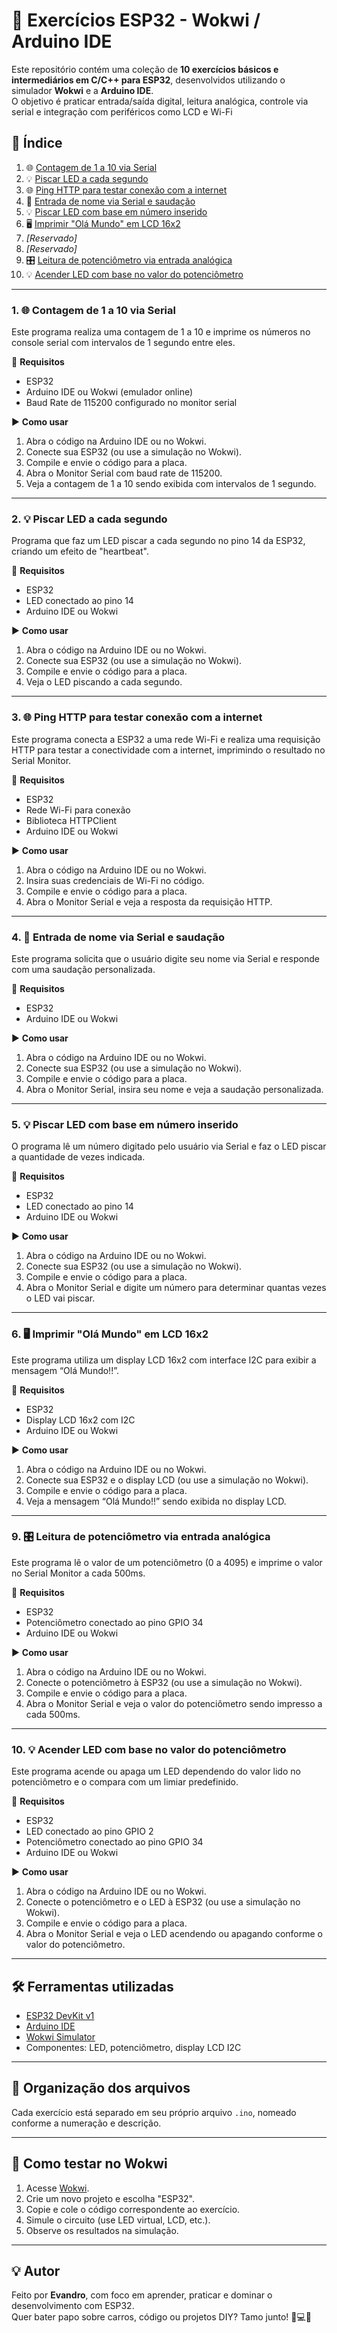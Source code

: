 # 📘 Exercícios ESP32 - Wokwi / Arduino IDE  
Este repositório contém uma coleção de **10 exercícios básicos e intermediários em C/C++ para ESP32**, desenvolvidos utilizando o simulador **Wokwi** e a **Arduino IDE**.  
O objetivo é praticar entrada/saída digital, leitura analógica, controle via serial e integração com periféricos como LCD e Wi-Fi

## 🧠 Índice

1. 🌐 [Contagem de 1 a 10 via Serial](#1-contagem-de-1-a-10-via-serial)  
2. 💡 [Piscar LED a cada segundo](#2-piscar-led-a-cada-segundo)  
3. 🌐 [Ping HTTP para testar conexão com a internet](#3-ping-http-para-testar-conexão-com-a-internet)  
4. 👋 [Entrada de nome via Serial e saudação](#4-entrada-de-nome-via-serial-e-saudação)  
5. 💡 [Piscar LED com base em número inserido](#5-piscar-led-com-base-em-número-inserido)  
6. 🖥️ [Imprimir "Olá Mundo" em LCD 16x2](#6-imprimir-olá-mundo-em-lcd-16x2)  
7. *[Reservado]*  
8. *[Reservado]*  
9. 🎛️ [Leitura de potenciômetro via entrada analógica](#9-leitura-de-potenciômetro-via-entrada-analógica)  
10. 💡 [Acender LED com base no valor do potenciômetro](#10-acender-led-com-base-no-valor-do-potenciômetro)

---

### 1. 🌐 Contagem de 1 a 10 via Serial  
Este programa realiza uma contagem de 1 a 10 e imprime os números no console serial com intervalos de 1 segundo entre eles.

🔧 **Requisitos**
- ESP32
- Arduino IDE ou Wokwi (emulador online)
- Baud Rate de 115200 configurado no monitor serial

▶️ **Como usar**
1. Abra o código na Arduino IDE ou no Wokwi.
2. Conecte sua ESP32 (ou use a simulação no Wokwi).
3. Compile e envie o código para a placa.
4. Abra o Monitor Serial com baud rate de 115200.
5. Veja a contagem de 1 a 10 sendo exibida com intervalos de 1 segundo.

---

### 2. 💡 Piscar LED a cada segundo  
Programa que faz um LED piscar a cada segundo no pino 14 da ESP32, criando um efeito de "heartbeat".

🔧 **Requisitos**
- ESP32
- LED conectado ao pino 14
- Arduino IDE ou Wokwi

▶️ **Como usar**
1. Abra o código na Arduino IDE ou no Wokwi.
2. Conecte sua ESP32 (ou use a simulação no Wokwi).
3. Compile e envie o código para a placa.
4. Veja o LED piscando a cada segundo.

---

### 3. 🌐 Ping HTTP para testar conexão com a internet  
Este programa conecta a ESP32 a uma rede Wi-Fi e realiza uma requisição HTTP para testar a conectividade com a internet, imprimindo o resultado no Serial Monitor.

🔧 **Requisitos**
- ESP32
- Rede Wi-Fi para conexão
- Biblioteca HTTPClient
- Arduino IDE ou Wokwi

▶️ **Como usar**
1. Abra o código na Arduino IDE ou no Wokwi.
2. Insira suas credenciais de Wi-Fi no código.
3. Compile e envie o código para a placa.
4. Abra o Monitor Serial e veja a resposta da requisição HTTP.

---

### 4. 👋 Entrada de nome via Serial e saudação  
Este programa solicita que o usuário digite seu nome via Serial e responde com uma saudação personalizada.

🔧 **Requisitos**
- ESP32
- Arduino IDE ou Wokwi

▶️ **Como usar**
1. Abra o código na Arduino IDE ou no Wokwi.
2. Conecte sua ESP32 (ou use a simulação no Wokwi).
3. Compile e envie o código para a placa.
4. Abra o Monitor Serial, insira seu nome e veja a saudação personalizada.

---

### 5. 💡 Piscar LED com base em número inserido  
O programa lê um número digitado pelo usuário via Serial e faz o LED piscar a quantidade de vezes indicada.

🔧 **Requisitos**
- ESP32
- LED conectado ao pino 14
- Arduino IDE ou Wokwi

▶️ **Como usar**
1. Abra o código na Arduino IDE ou no Wokwi.
2. Conecte sua ESP32 (ou use a simulação no Wokwi).
3. Compile e envie o código para a placa.
4. Abra o Monitor Serial e digite um número para determinar quantas vezes o LED vai piscar.

---

### 6. 🖥️ Imprimir "Olá Mundo" em LCD 16x2  
Este programa utiliza um display LCD 16x2 com interface I2C para exibir a mensagem “Olá Mundo!!”.

🔧 **Requisitos**
- ESP32
- Display LCD 16x2 com I2C
- Arduino IDE ou Wokwi

▶️ **Como usar**
1. Abra o código na Arduino IDE ou no Wokwi.
2. Conecte sua ESP32 e o display LCD (ou use a simulação no Wokwi).
3. Compile e envie o código para a placa.
4. Veja a mensagem “Olá Mundo!!” sendo exibida no display LCD.

---

### 9. 🎛️ Leitura de potenciômetro via entrada analógica  
Este programa lê o valor de um potenciômetro (0 a 4095) e imprime o valor no Serial Monitor a cada 500ms.

🔧 **Requisitos**
- ESP32
- Potenciômetro conectado ao pino GPIO 34
- Arduino IDE ou Wokwi

▶️ **Como usar**
1. Abra o código na Arduino IDE ou no Wokwi.
2. Conecte o potenciômetro à ESP32 (ou use a simulação no Wokwi).
3. Compile e envie o código para a placa.
4. Abra o Monitor Serial e veja o valor do potenciômetro sendo impresso a cada 500ms.

---

### 10. 💡 Acender LED com base no valor do potenciômetro  
Este programa acende ou apaga um LED dependendo do valor lido no potenciômetro e o compara com um limiar predefinido.

🔧 **Requisitos**
- ESP32
- LED conectado ao pino GPIO 2
- Potenciômetro conectado ao pino GPIO 34
- Arduino IDE ou Wokwi

▶️ **Como usar**
1. Abra o código na Arduino IDE ou no Wokwi.
2. Conecte o potenciômetro e o LED à ESP32 (ou use a simulação no Wokwi).
3. Compile e envie o código para a placa.
4. Abra o Monitor Serial e veja o LED acendendo ou apagando conforme o valor do potenciômetro.

---

## 🛠️ Ferramentas utilizadas

- [ESP32 DevKit v1](https://www.espressif.com/en/products/devkits/esp32-devkitc/overview)  
- [Arduino IDE](https://www.arduino.cc/en/software)  
- [Wokwi Simulator](https://wokwi.com)  
- Componentes: LED, potenciômetro, display LCD I2C

---

## 📂 Organização dos arquivos

Cada exercício está separado em seu próprio arquivo `.ino`, nomeado conforme a numeração e descrição.

---

## 🚀 Como testar no Wokwi

1. Acesse [Wokwi](https://wokwi.com).
2. Crie um novo projeto e escolha "ESP32".
3. Copie e cole o código correspondente ao exercício.
4. Simule o circuito (use LED virtual, LCD, etc.).
5. Observe os resultados na simulação.

---

## 💡 Autor

Feito por **Evandro**, com foco em aprender, praticar e dominar o desenvolvimento com ESP32.  
Quer bater papo sobre carros, código ou projetos DIY? Tamo junto! 🚗💻🍖
